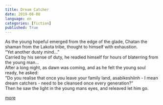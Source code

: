 ```yaml
---
title: Dream Catcher
date: 2019-08-08
language: en
categories: [fiction]
published: True
---
```


As the young hopeful emerged from the edge of the glade, Chatan the shaman from the Lakota tribe, thought to himself with exhaustion.  
“Yet another dusty mind...”   
Carried by his sense of duty, he readied himself for hours of blaterring from the young man...   
After a long night, as dawn was coming, and as he felt the young soul ready, he asked:   
"Do you realise that once you leave your family land, asabikeshiinh - I mean dream catchers - need to be cleansed once every generation?”   
Then he saw the light in the young mans eyes, and releaved let him go.  

[more](https://legomenon.com/dreamcatcher-meaning-legend-history-origins.html)

